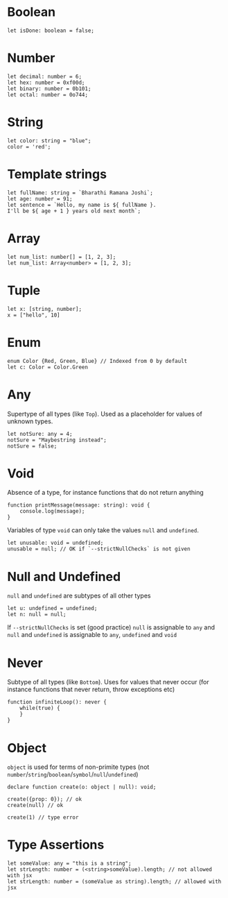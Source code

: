 # Boolean
```
let isDone: boolean = false;
```
# Number
```
let decimal: number = 6;
let hex: number = 0xf00d;
let binary: number = 0b101;
let octal: number = 0o744;
```
# String
```
let color: string = "blue";
color = 'red';
```
# Template strings
```
let fullName: string = `Bharathi Ramana Joshi`;
let age: number = 91;
let sentence = `Hello, my name is ${ fullName }.
I'll be ${ age + 1 } years old next month`;
```
# Array
```
let num_list: number[] = [1, 2, 3];
let num_list: Array<number> = [1, 2, 3];
```
# Tuple
```
let x: [string, number];
x = ["hello", 10]
```
# Enum
```
enum Color {Red, Green, Blue} // Indexed from 0 by default
let c: Color = Color.Green
```
# Any
Supertype of all types (like `Top`). Used as a placeholder for values of unknown types.
```
let notSure: any = 4;
notSure = "Maybestring instead";
notSure = false;
```
# Void
Absence of a type, for instance functions that do not return anything
```
function printMessage(message: string): void {
	console.log(message);
}
```

Variables of type `void` can only take the values `null` and `undefined`.
```
let unusable: void = undefined;
unusable = null; // OK if `--strictNullChecks` is not given
```
# Null and Undefined
`null` and `undefined` are subtypes of all other types
```
let u: undefined = undefined;
let n: null = null;
```
If `--strictNullChecks` is set (good practice) `null` is assignable to `any` and
`null` and `undefined` is assignable to `any`, `undefined` and `void`
# Never
Subtype of all types (like `Bottom`). Uses for values that never occur (for
instance functions that never return, throw exceptions etc)
```
function infiniteLoop(): never {
	while(true) {
	}
}
```
# Object
`object` is used for terms of non-primite types (not
`number`/`string`/`boolean`/`symbol`/`null`/`undefined`)
```
declare function create(o: object | null): void;

create({prop: 0}); // ok
create(null) // ok

create(1) // type error
```
# Type Assertions
```
let someValue: any = "this is a string";
let strLength: number = (<string>someValue).length; // not allowed with jsx
let strLength: number = (someValue as string).length; // allowed with jsx
```

